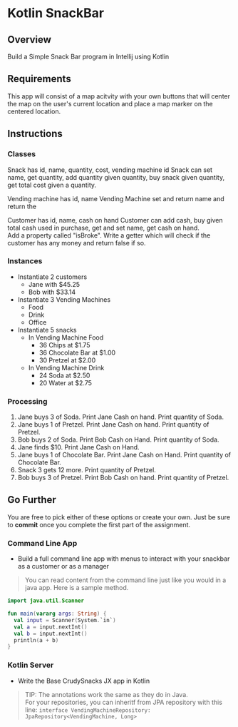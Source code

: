 # Kotlin SnackBar

## Overview
Build a Simple Snack Bar program in Intellij using Kotlin

## Requirements
This app will consist of a map acitvity with your own buttons that will center the map on the user's current location and place a map marker on the centered location.

## Instructions

### Classes
Snack has id, name, quantity, cost, vending machine id
Snack can set name, get quantity, add quantity given quantity, buy snack given quantity, get total cost given a quantity.

Vending machine has id, name
Vending Machine set and return name and return the 

Customer has id, name, cash on hand
Customer can add cash, buy given total cash used in purchase, get and set name, get cash on hand.  
Add a property called "isBroke". Write a getter which will check if the customer has any money and return false if so.

### Instances
* Instantiate 2 customers
    * Jane with $45.25
    * Bob with $33.14
* Instantiate 3 Vending Machines
    * Food
    * Drink
    * Office
* Instantiate 5 snacks
    * In Vending Machine Food
        * 36 Chips at $1.75
        * 36 Chocolate Bar at $1.00
        * 30 Pretzel at $2.00
    * In Vending Machine Drink
        * 24 Soda at $2.50
        * 20 Water at $2.75

### Processing
1. Jane buys 3 of Soda. Print Jane Cash on hand. Print quantity of Soda.  
2. Jane buys 1 of Pretzel. Print Jane Cash on hand. Print quantity of Pretzel.  
3. Bob buys 2 of Soda. Print Bob Cash on Hand. Print quantity of Soda.  
4. Jane finds $10. Print Jane Cash on Hand.  
5. Jane buys 1 of Chocolate Bar. Print Jane Cash on Hand. Print quantity of Chocolate Bar.  
6. Snack 3 gets 12 more. Print quantity of Pretzel.  
7. Bob buys 3 of Pretzel. Print Bob Cash on hand. Print quantity of Pretzel.  

## Go Further
You are free to pick either of these options or create your own. Just be sure to **commit** once you complete the first part of the assignment.
### Command Line App
- Build a full command line app with menus to interact with your snackbar as a customer or as a manager  
> You can read content from the command line just like you would in a java app. Here is a sample method.  
```Kotlin
import java.util.Scanner

fun main(vararg args: String) {
  val input = Scanner(System.`in`)
  val a = input.nextInt()
  val b = input.nextInt()
  println(a + b)
}
```

### Kotlin Server
- Write the Base CrudySnacks JX app in Kotlin  
> TIP: The annotations work the same as they do in Java.  
> For your repositories, you can inheritf from JPA repository with this line: `interface VendingMachineRepository: JpaRepository<VendingMachine, Long>`  

